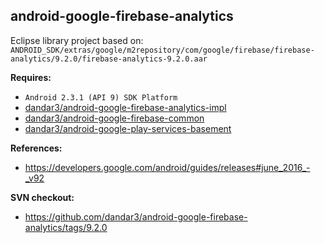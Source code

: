 ## android-google-firebase-analytics

Eclipse library project based on:<br/>
`ANDROID_SDK/extras/google/m2repository/com/google/firebase/firebase-analytics/9.2.0/firebase-analytics-9.2.0.aar`

**Requires:**
- `Android 2.3.1 (API 9) SDK Platform`
- [dandar3/android-google-firebase-analytics-impl](https://github.com/dandar3/android-google-firebase-analytics-impl)
- [dandar3/android-google-firebase-common](https://github.com/dandar3/android-google-firebase-common)
- [dandar3/android-google-play-services-basement](https://github.com/dandar3/android-google-play-services-basement)

**References:**
- https://developers.google.com/android/guides/releases#june_2016_-_v92

**SVN checkout:**
- https://github.com/dandar3/android-google-firebase-analytics/tags/9.2.0
